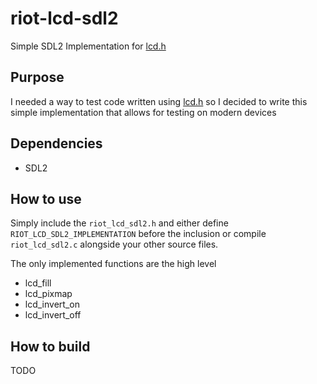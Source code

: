 # riot-lcd-sdl2

Simple SDL2 Implementation for [lcd.h](https://github.com/RIOT-OS/RIOT/blob/master/drivers/include/lcd.h)

## Purpose
I needed a way to test code written using [lcd.h](https://github.com/RIOT-OS/RIOT/blob/master/drivers/include/lcd.h) so I decided to write this simple implementation that allows for testing on modern devices

## Dependencies
- SDL2

## How to use
Simply include the `riot_lcd_sdl2.h` and either define `RIOT_LCD_SDL2_IMPLEMENTATION` before the inclusion or compile `riot_lcd_sdl2.c` alongside your other source files.

The only implemented functions are the high level
 - lcd_fill
 - lcd_pixmap
 - lcd_invert_on
 - lcd_invert_off

## How to build
TODO
